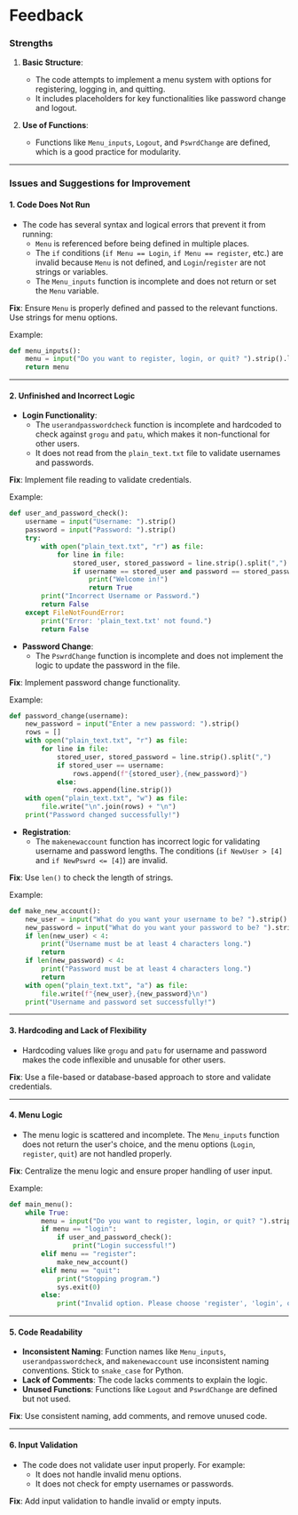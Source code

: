 # Feedback

### **Strengths**
1. **Basic Structure**:
   - The code attempts to implement a menu system with options for registering, logging in, and quitting.
   - It includes placeholders for key functionalities like password change and logout.

2. **Use of Functions**:
   - Functions like `Menu_inputs`, `Logout`, and `PswrdChange` are defined, which is a good practice for modularity.

---

### **Issues and Suggestions for Improvement**

#### 1. **Code Does Not Run**
   - The code has several syntax and logical errors that prevent it from running:
     - `Menu` is referenced before being defined in multiple places.
     - The `if` conditions (`if Menu == Login`, `if Menu == register`, etc.) are invalid because `Menu` is not defined, and `Login`/`register` are not strings or variables.
     - The `Menu_inputs` function is incomplete and does not return or set the `Menu` variable.

   **Fix**: Ensure `Menu` is properly defined and passed to the relevant functions. Use strings for menu options.

   Example:
   ```python
   def menu_inputs():
       menu = input("Do you want to register, login, or quit? ").strip().lower()
       return menu
   ```

---

#### 2. **Unfinished and Incorrect Logic**
   - **Login Functionality**:
     - The `userandpasswordcheck` function is incomplete and hardcoded to check against `grogu` and `patu`, which makes it non-functional for other users.
     - It does not read from the `plain_text.txt` file to validate usernames and passwords.

   **Fix**: Implement file reading to validate credentials.

   Example:
   ```python
   def user_and_password_check():
       username = input("Username: ").strip()
       password = input("Password: ").strip()
       try:
           with open("plain_text.txt", "r") as file:
               for line in file:
                   stored_user, stored_password = line.strip().split(",")
                   if username == stored_user and password == stored_password:
                       print("Welcome in!")
                       return True
           print("Incorrect Username or Password.")
           return False
       except FileNotFoundError:
           print("Error: 'plain_text.txt' not found.")
           return False
   ```

   - **Password Change**:
     - The `PswrdChange` function is incomplete and does not implement the logic to update the password in the file.

   **Fix**: Implement password change functionality.

   Example:
   ```python
   def password_change(username):
       new_password = input("Enter a new password: ").strip()
       rows = []
       with open("plain_text.txt", "r") as file:
           for line in file:
               stored_user, stored_password = line.strip().split(",")
               if stored_user == username:
                   rows.append(f"{stored_user},{new_password}")
               else:
                   rows.append(line.strip())
       with open("plain_text.txt", "w") as file:
           file.write("\n".join(rows) + "\n")
       print("Password changed successfully!")
   ```

   - **Registration**:
     - The `makenewaccount` function has incorrect logic for validating username and password lengths. The conditions (`if NewUser > [4]` and `if NewPswrd <= [4]`) are invalid.

   **Fix**: Use `len()` to check the length of strings.

   Example:
   ```python
   def make_new_account():
       new_user = input("What do you want your username to be? ").strip()
       new_password = input("What do you want your password to be? ").strip()
       if len(new_user) < 4:
           print("Username must be at least 4 characters long.")
           return
       if len(new_password) < 4:
           print("Password must be at least 4 characters long.")
           return
       with open("plain_text.txt", "a") as file:
           file.write(f"{new_user},{new_password}\n")
       print("Username and password set successfully!")
   ```

---

#### 3. **Hardcoding and Lack of Flexibility**
   - Hardcoding values like `grogu` and `patu` for username and password makes the code inflexible and unusable for other users.

   **Fix**: Use a file-based or database-based approach to store and validate credentials.

---

#### 4. **Menu Logic**
   - The menu logic is scattered and incomplete. The `Menu_inputs` function does not return the user's choice, and the menu options (`Login`, `register`, `quit`) are not handled properly.

   **Fix**: Centralize the menu logic and ensure proper handling of user input.

   Example:
   ```python
   def main_menu():
       while True:
           menu = input("Do you want to register, login, or quit? ").strip().lower()
           if menu == "login":
               if user_and_password_check():
                   print("Login successful!")
           elif menu == "register":
               make_new_account()
           elif menu == "quit":
               print("Stopping program.")
               sys.exit(0)
           else:
               print("Invalid option. Please choose 'register', 'login', or 'quit'.")
   ```

---

#### 5. **Code Readability**
   - **Inconsistent Naming**: Function names like `Menu_inputs`, `userandpasswordcheck`, and `makenewaccount` use inconsistent naming conventions. Stick to `snake_case` for Python.
   - **Lack of Comments**: The code lacks comments to explain the logic.
   - **Unused Functions**: Functions like `Logout` and `PswrdChange` are defined but not used.

   **Fix**: Use consistent naming, add comments, and remove unused code.

---

#### 6. **Input Validation**
   - The code does not validate user input properly. For example:
     - It does not handle invalid menu options.
     - It does not check for empty usernames or passwords.

   **Fix**: Add input validation to handle invalid or empty inputs.